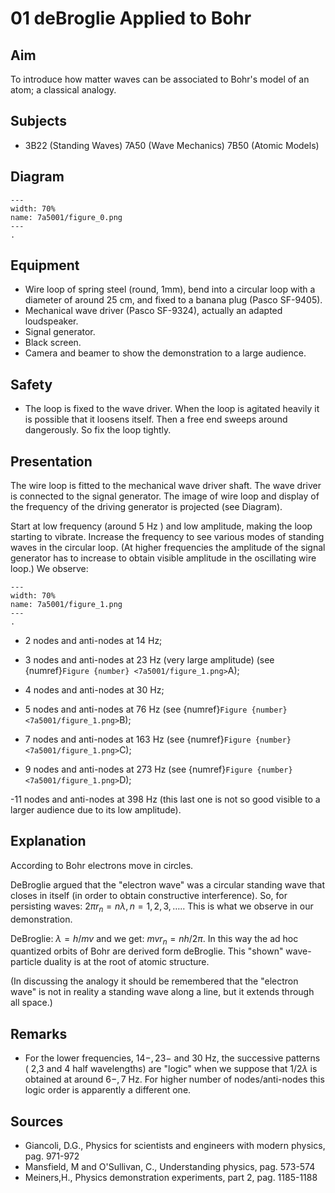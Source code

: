 # 01 deBroglie Applied to Bohr 
    
  
## Aim   
 To introduce how matter waves can be associated to Bohr's model of an atom; a classical analogy.    
  
## Subjects   
* 3B22 (Standing Waves) 7A50 (Wave Mechanics) 7B50 (Atomic Models)   

## Diagram
    
```{figure} figures/figure_0.png  
---  
width: 70%  
name: 7a5001/figure_0.png  
---  
. 
```
    
  
## Equipment   
 *  Wire loop of spring steel (round, 1mm), bend into a circular loop with a diameter of around 25 cm, and fixed to a banana plug (Pasco SF-9405). 
 *  Mechanical wave driver (Pasco SF-9324), actually an adapted loudspeaker. 
 *  Signal generator. 
 *  Black screen. 
 *  Camera and beamer to show the demonstration to a large audience.   
  
## Safety   
 
 *  The loop is fixed to the wave driver. When the loop is agitated heavily it is possible that it loosens itself. Then a free end sweeps around dangerously. So fix the loop tightly.
     
  
## Presentation   
The wire loop is fitted to the mechanical wave driver shaft. The wave driver is connected to the signal generator. The image of wire loop and display of the frequency of the driving generator is projected (see Diagram).

Start at low frequency (around $5 \mathrm{~Hz}$ ) and low amplitude, making the loop starting to vibrate. Increase the frequency to see various modes of standing waves in the circular loop. (At higher frequencies the amplitude of the signal generator has to increase to obtain visible amplitude in the oscillating wire loop.) We observe:   
```{figure} figures/figure_1.png  
---  
width: 70%  
name: 7a5001/figure_1.png  
---  
. 
```
- 2 nodes and anti-nodes at $14 \mathrm{~Hz}$;
- 3 nodes and anti-nodes at $23 \mathrm{~Hz}$ (very large amplitude) (see {numref}`Figure {number} <7a5001/figure_1.png>`A);
- 4 nodes and anti-nodes at $30 \mathrm{~Hz}$;
- 5 nodes and anti-nodes at $76 \mathrm{~Hz}$ (see {numref}`Figure {number} <7a5001/figure_1.png>`B);

- 7 nodes and anti-nodes at $163 \mathrm{~Hz}$ (see {numref}`Figure {number} <7a5001/figure_1.png>`C);

- 9 nodes and anti-nodes at $273 \mathrm{~Hz}$ (see {numref}`Figure {number} <7a5001/figure_1.png>`D);

-11 nodes and anti-nodes at $398 \mathrm{~Hz}$ (this last one is not so good visible to a larger audience due to its low amplitude).
  
## Explanation   
According to Bohr electrons move in circles.

DeBroglie argued that the "electron wave" was a circular standing wave that closes in itself (in order to obtain constructive interference). So, for persisting waves: $2 \pi r_{n}=n \lambda, n=1,2,3, \ldots .$. This is what we observe in our demonstration.

DeBroglie: $\lambda=h / m v$ and we get: $m v r_{n}=n h / 2 \pi$. In this way the ad hoc quantized orbits of Bohr are derived form deBroglie. This "shown" wave-particle duality is at the root of atomic structure.

(In discussing the analogy it should be remembered that the "electron wave" is not in reality a standing wave along a line, but it extends through all space.)     
  
## Remarks
- For the lower frequencies, $14 -, 23 -$ and $30 \mathrm{~Hz}$, the successive patterns ( 2,3 and 4 half wavelengths) are "logic" when we suppose that $1 / 2 \lambda$ is obtained at around $6-, 7 \mathrm{~Hz}$. For higher number of nodes/anti-nodes this logic order is apparently a different one.
   
  
## Sources
 *  Giancoli, D.G., Physics for scientists and engineers with modern physics, pag. 971-972 
 *  Mansfield, M and O'Sullivan, C., Understanding physics, pag. 573-574 
 *  Meiners,H., Physics demonstration experiments, part 2, pag. 1185-1188
  